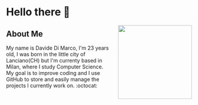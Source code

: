# Hello there 👋

<img src="https://cdn.discordapp.com/attachments/946817974973657128/946818014253297704/hqdefault.jpg" width=200px height=200px align="right" />

## About Me

My name is Davide Di Marco, I'm 23 years old, I was born in the little city of Lanciano(CH) but I'm currenty based in Milan, where I study Computer Science. <br>
My goal is to improve coding and I use GitHub to store and easily manage the projects I currently work on. :octocat:

